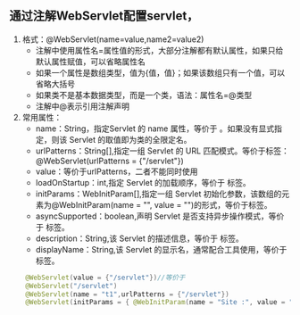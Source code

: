 ## 通过注解WebServlet配置servlet，
1. 格式：@WebServlet(name=value,name2=value2)
    * 注解中使用属性名=属性值的形式，大部分注解都有默认属性，如果只给默认属性赋值，可以省略属性名
    * 如果一个属性是数组类型，值为{值，值}；如果该数组只有一个值，可以省略大括号
    * 如果类不是基本数据类型，而是一个类，语法：属性名=@类型
    * 注解中@表示引用注解声明
2. 常用属性：
    * name：String，指定Servlet 的 name 属性，等价于 <servlet-name>。如果没有显式指定，则该 Servlet 的取值即为类的全限定名。
    * urlPatterns：String[],指定一组 Servlet 的 URL 匹配模式。等价于<url-pattern>标签：@WebServlet(urlPatterns = {"/servlet"})
    * value：等价于urlPatterns，二者不能同时使用
    * loadOnStartup：int,指定 Servlet 的加载顺序，等价于 <load-on-startup>标签。
    * initParams：WebInitParam[],指定一组 Servlet 初始化参数，该数组的元素为@WebInitParam(name = "", value = "")的形式，等价于<init-param>标签。
    * asyncSupported：boolean,声明 Servlet 是否支持异步操作模式，等价于<async-supported> 标签。
    * description：String,该 Servlet 的描述信息，等价于 <description>标签。
    * displayName：String,该 Servlet 的显示名，通常配合工具使用，等价于 <display-name>标签。
```java
    @WebServlet(value = {"/servlet"})//等价于
    @WebServlet("/servlet")
    @WebServlet(name = "t1",urlPatterns = {"/servlet"})
    @WebServlet(initParams = { @WebInitParam(name = "Site :", value = "http://roseindia.net"),@WebInitParam(name = "Rose", value = "India", description = "detail-info") })
```